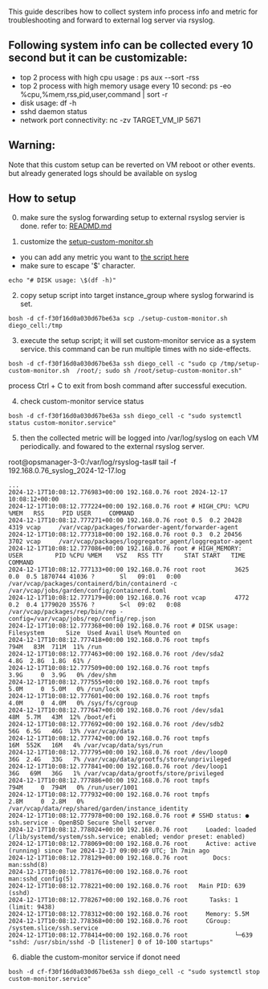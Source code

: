 This guide describes how to collect system info process info and metric for troubleshooting and forward to external log server via rsyslog.

## Following system info can be collected every 10 second but it can be customizable:
- top 2 process with high cpu usage : ps aux --sort -rss 
- top 2 process with high memory usage every 10 second: ps -eo %cpu,%mem,rss,pid,user,command | sort -r 
- disk usage: df -h
- sshd daemon status
- network port connectivity: nc -zv TARGET_VM_IP 5671

## Warning:
Note that this custom setup can be reverted on VM reboot or other events. but already generated logs should be available on syslog

## How to setup
0. make sure the syslog forwarding setup to external rsyslog servier is done. refer to: [READMD.md](..//README.md)

1. customize the [setup-custom-monitor.sh](setup-custom-monitor.sh)
- you can add any metric you want to [the script here](https://github.com/myminseok/pivotal-docs/blob/641074a37857bef0bb2827fe8533ae93ae0266c7/rsyslog/custom-monitor/setup-custom-monitor.sh#L7) 
- make sure to escape '$' character.
```
echo "# DISK usage: \$(df -h)"
```
2. copy setup script into target instance_group where syslog forwarind is set.
```
bosh -d cf-f30f16d0a030d67be63a scp ./setup-custom-monitor.sh diego_cell:/tmp
```

3. execute the setup script; it will set custom-monitor service as a system service. this command can be run multiple times with no side-effects.

```
bosh -d cf-f30f16d0a030d67be63a ssh diego_cell -c "sudo cp /tmp/setup-custom-monitor.sh  /root/; sudo sh /root/setup-custom-monitor.sh"
```
process Ctrl + C to exit from bosh command after successful execution.

4. check custom-monitor service status
```
bosh -d cf-f30f16d0a030d67be63a ssh diego_cell -c "sudo systemctl status custom-monitor.service"
```

5. then the collected metric will be logged into /var/log/syslog on each VM periodically. and fowared to the external rsyslog server.

root@opsmanager-3-0:/var/log/rsyslog-tas# tail -f 192.168.0.76_syslog_2024-12-17.log

```
...
2024-12-17T10:08:12.776983+00:00 192.168.0.76 root 2024-12-17 10:08:12+00:00
2024-12-17T10:08:12.777224+00:00 192.168.0.76 root # HIGH_CPU: %CPU %MEM   RSS     PID USER     COMMAND
2024-12-17T10:08:12.777271+00:00 192.168.0.76 root 0.5  0.2 20428    4319 vcap     /var/vcap/packages/forwarder-agent/forwarder-agent
2024-12-17T10:08:12.777318+00:00 192.168.0.76 root 0.3  0.2 20456    3702 vcap     /var/vcap/packages/loggregator_agent/loggregator-agent
2024-12-17T10:08:12.777086+00:00 192.168.0.76 root # HIGH_MEMORY:  USER         PID %CPU %MEM    VSZ   RSS TTY      STAT START   TIME COMMAND
2024-12-17T10:08:12.777133+00:00 192.168.0.76 root root        3625  0.0  0.5 1870744 41036 ?       Sl   09:01   0:00 /var/vcap/packages/containerd/bin/containerd -c /var/vcap/jobs/garden/config/containerd.toml
2024-12-17T10:08:12.777179+00:00 192.168.0.76 root vcap        4772  0.2  0.4 1779020 35576 ?       S<l  09:02   0:08 /var/vcap/packages/rep/bin/rep -config=/var/vcap/jobs/rep/config/rep.json
2024-12-17T10:08:12.777368+00:00 192.168.0.76 root # DISK usage: Filesystem      Size  Used Avail Use% Mounted on
2024-12-17T10:08:12.777418+00:00 192.168.0.76 root tmpfs           794M   83M  711M  11% /run
2024-12-17T10:08:12.777463+00:00 192.168.0.76 root /dev/sda2       4.8G  2.8G  1.8G  61% /
2024-12-17T10:08:12.777509+00:00 192.168.0.76 root tmpfs           3.9G     0  3.9G   0% /dev/shm
2024-12-17T10:08:12.777555+00:00 192.168.0.76 root tmpfs           5.0M     0  5.0M   0% /run/lock
2024-12-17T10:08:12.777601+00:00 192.168.0.76 root tmpfs           4.0M     0  4.0M   0% /sys/fs/cgroup
2024-12-17T10:08:12.777647+00:00 192.168.0.76 root /dev/sda1        48M  5.7M   43M  12% /boot/efi
2024-12-17T10:08:12.777692+00:00 192.168.0.76 root /dev/sdb2        56G  6.5G   46G  13% /var/vcap/data
2024-12-17T10:08:12.777742+00:00 192.168.0.76 root tmpfs            16M  552K   16M   4% /var/vcap/data/sys/run
2024-12-17T10:08:12.777795+00:00 192.168.0.76 root /dev/loop0       36G  2.4G   33G   7% /var/vcap/data/grootfs/store/unprivileged
2024-12-17T10:08:12.777841+00:00 192.168.0.76 root /dev/loop1       36G   69M   36G   1% /var/vcap/data/grootfs/store/privileged
2024-12-17T10:08:12.777886+00:00 192.168.0.76 root tmpfs           794M     0  794M   0% /run/user/1001
2024-12-17T10:08:12.777932+00:00 192.168.0.76 root tmpfs           2.8M     0  2.8M   0% /var/vcap/data/rep/shared/garden/instance_identity
2024-12-17T10:08:12.777978+00:00 192.168.0.76 root # SSHD status: ● ssh.service - OpenBSD Secure Shell server
2024-12-17T10:08:12.778024+00:00 192.168.0.76 root     Loaded: loaded (/lib/systemd/system/ssh.service; enabled; vendor preset: enabled)
2024-12-17T10:08:12.778069+00:00 192.168.0.76 root     Active: active (running) since Tue 2024-12-17 09:00:49 UTC; 1h 7min ago
2024-12-17T10:08:12.778129+00:00 192.168.0.76 root       Docs: man:sshd(8)
2024-12-17T10:08:12.778176+00:00 192.168.0.76 root             man:sshd_config(5)
2024-12-17T10:08:12.778221+00:00 192.168.0.76 root   Main PID: 639 (sshd)
2024-12-17T10:08:12.778267+00:00 192.168.0.76 root      Tasks: 1 (limit: 9438)
2024-12-17T10:08:12.778312+00:00 192.168.0.76 root     Memory: 5.5M
2024-12-17T10:08:12.778368+00:00 192.168.0.76 root     CGroup: /system.slice/ssh.service
2024-12-17T10:08:12.778414+00:00 192.168.0.76 root             └─639 "sshd: /usr/sbin/sshd -D [listener] 0 of 10-100 startups"
```


6. diable the custom-monitor service if donot need
```
bosh -d cf-f30f16d0a030d67be63a ssh diego_cell -c "sudo systemctl stop custom-monitor.service"
```
